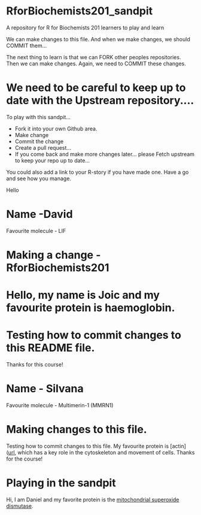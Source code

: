 # RforBiochemists201_sandpit
A repository for R for Biochemists 201 learners to play and learn

We can make changes to this file. 
And when we make changes, we should COMMIT them...

The next thing to learn is that we can FORK other peoples repositories. 
Then we can make changes. 
Again, we need to COMMIT these changes. 

# We need to be careful to keep up to date with the Upstream repository.... 


To play with this sandpit...
- Fork it into your own Github area. 
- Make change
- Commit the change
- Create a pull request...
- If you come back and make more changes later... please Fetch upstream to keep your repo up to date...

You could also add a link to your R-story if you have made one. 
Have a go and see how you manage. 


Hello

# Name -David

Favourite molecule - LIF

# Making a change - RforBiochemists201
Hello, my name is Joic and my favourite protein is haemoglobin. 
=======
# Testing how to commit changes to this README file. 

Thanks for this course!

# Name - Silvana

Favourite molecule - Multimerin-1 (MMRN1)

# Making changes to this file. 
Testing how to commit changes to this file. My favourite protein is [actin]([url](https://www.uniprot.org/uniprotkb/P60709/entry), which has a key role in the cytoskeleton and movement of cells. 
Thanks for the course! 

# Playing in the sandpit
Hi, I am Daniel and my favorite protein is the [mitochondrial superoxide dismutase](https://www.uniprot.org/uniprotkb/P04179/entry).

